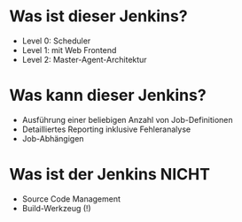 # Was ist dieser Jenkins?

* Level 0: Scheduler
* Level 1: mit Web Frontend
* Level 2: Master-Agent-Architektur

# Was kann dieser Jenkins?

* Ausführung einer beliebigen Anzahl von Job-Definitionen
* Detailliertes Reporting inklusive Fehleranalyse
* Job-Abhängigen

# Was ist der Jenkins NICHT

* Source Code Management
* Build-Werkzeug (!)
